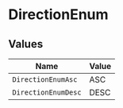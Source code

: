 # DirectionEnum


## Values

| Name                | Value               |
| ------------------- | ------------------- |
| `DirectionEnumAsc`  | ASC                 |
| `DirectionEnumDesc` | DESC                |